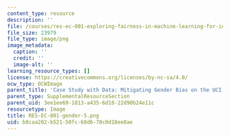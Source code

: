 ```yaml
---
content_type: resource
description: ''
file: /courses/res-ec-001-exploring-fairness-in-machine-learning-for-international-development-spring-2020/b8caa202b52150fc68d670c0d18ee8ae_RES-EC-001-gender-5.png
file_size: 23979
file_type: image/png
image_metadata:
  caption: ''
  credit: ''
  image-alt: ''
learning_resource_types: []
license: https://creativecommons.org/licenses/by-nc-sa/4.0/
ocw_type: OCWImage
parent_title: 'Case Study with Data: Mitigating Gender Bias on the UCI Adult Database'
parent_type: SupplementalResourceSection
parent_uid: 3ee1ee69-1813-a435-6d18-22d90b24e11c
resourcetype: Image
title: RES-EC-001-gender-5.png
uid: b8caa202-b521-50fc-68d6-70c0d18ee8ae
---
```

